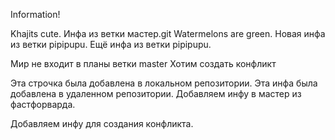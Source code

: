 Information!

Khajits cute.
Инфа из ветки мастер.git
Watermelons are green.
Новая инфа из ветки pipipupu.
Ещё инфа из ветки pipipupu.

Мир не входит в планы ветки master
Хотим создать конфликт

Эта строчка была добавлена в локальном репозитории.
Эта инфа была добавлена в удаленном репозитории.
Добавляем инфу в мастер из фастфорварда.

Добавляем инфу для создания конфликта.